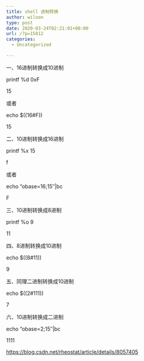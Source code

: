 ```yaml
---
title: shell 进制转换
author: wiloon
type: post
date: 2020-03-24T02:21:01+00:00
url: /?p=15812
categories:
  - Uncategorized

---
```

一、16进制转换成10进制
  
printf %d 0xF
  
15
  
或者
  
echo $((16#F))
  
15

二、10进制转换成16进制
  
printf %x 15
  
f
  
或者
  
echo &#8220;obase=16;15&#8243;|bc
  
F

三、10进制转换成8进制
  
printf %o 9
  
11

四、8进制转换成10进制
  
echo $((8#11))
  
9

五、同理二进制转换成10进制
  
echo $((2#111))
  
7

六、10进制转换成二进制
  
echo &#8220;obase=2;15&#8243;|bc
  
1111
  
https://blog.csdn.net/rheostat/article/details/8057405